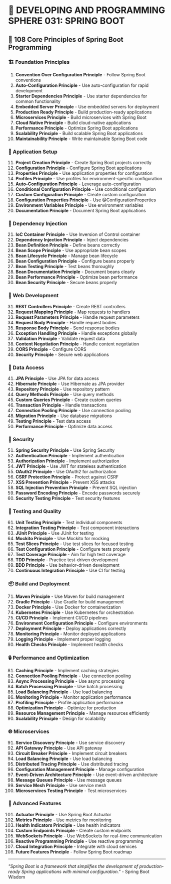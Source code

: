 # 🌟 DEVELOPING AND PROGRAMMING SPHERE 031: SPRING BOOT

## 🍃 108 Core Principles of Spring Boot Programming

### 🏗️ Foundation Principles

1. **Convention Over Configuration Principle** - Follow Spring Boot conventions
2. **Auto-Configuration Principle** - Use auto-configuration for rapid development
3. **Starter Dependencies Principle** - Use starter dependencies for common functionality
4. **Embedded Server Principle** - Use embedded servers for deployment
5. **Production Ready Principle** - Build production-ready applications
6. **Microservices Principle** - Build microservices with Spring Boot
7. **Cloud Native Principle** - Build cloud-native applications
8. **Performance Principle** - Optimize Spring Boot applications
9. **Scalability Principle** - Build scalable Spring Boot applications
10. **Maintainability Principle** - Write maintainable Spring Boot code

### 🎯 Application Setup

11. **Project Creation Principle** - Create Spring Boot projects correctly
12. **Configuration Principle** - Configure Spring Boot applications
13. **Properties Principle** - Use application properties for configuration
14. **Profiles Principle** - Use profiles for environment-specific configuration
15. **Auto-Configuration Principle** - Leverage auto-configuration
16. **Conditional Configuration Principle** - Use conditional configuration
17. **Custom Configuration Principle** - Create custom configuration
18. **Configuration Properties Principle** - Use @ConfigurationProperties
19. **Environment Variables Principle** - Use environment variables
20. **Documentation Principle** - Document Spring Boot applications

### 🧮 Dependency Injection

21. **IoC Container Principle** - Use Inversion of Control container
22. **Dependency Injection Principle** - Inject dependencies
23. **Bean Definition Principle** - Define beans correctly
24. **Bean Scope Principle** - Use appropriate bean scopes
25. **Bean Lifecycle Principle** - Manage bean lifecycle
26. **Bean Configuration Principle** - Configure beans properly
27. **Bean Testing Principle** - Test beans thoroughly
28. **Bean Documentation Principle** - Document beans clearly
29. **Bean Performance Principle** - Optimize bean performance
30. **Bean Security Principle** - Secure beans properly

### 🎨 Web Development

31. **REST Controllers Principle** - Create REST controllers
32. **Request Mapping Principle** - Map requests to handlers
33. **Request Parameters Principle** - Handle request parameters
34. **Request Body Principle** - Handle request bodies
35. **Response Body Principle** - Send response bodies
36. **Exception Handling Principle** - Handle exceptions globally
37. **Validation Principle** - Validate request data
38. **Content Negotiation Principle** - Handle content negotiation
39. **CORS Principle** - Configure CORS
40. **Security Principle** - Secure web applications

### 🔧 Data Access

41. **JPA Principle** - Use JPA for data access
42. **Hibernate Principle** - Use Hibernate as JPA provider
43. **Repository Principle** - Use repository pattern
44. **Query Methods Principle** - Use query methods
45. **Custom Queries Principle** - Create custom queries
46. **Transaction Principle** - Handle transactions
47. **Connection Pooling Principle** - Use connection pooling
48. **Migration Principle** - Use database migrations
49. **Testing Principle** - Test data access
50. **Performance Principle** - Optimize data access

### 🚀 Security

51. **Spring Security Principle** - Use Spring Security
52. **Authentication Principle** - Implement authentication
53. **Authorization Principle** - Implement authorization
54. **JWT Principle** - Use JWT for stateless authentication
55. **OAuth2 Principle** - Use OAuth2 for authorization
56. **CSRF Protection Principle** - Protect against CSRF
57. **XSS Prevention Principle** - Prevent XSS attacks
58. **SQL Injection Prevention Principle** - Prevent SQL injection
59. **Password Encoding Principle** - Encode passwords securely
60. **Security Testing Principle** - Test security features

### 🧪 Testing and Quality

61. **Unit Testing Principle** - Test individual components
62. **Integration Testing Principle** - Test component interactions
63. **JUnit Principle** - Use JUnit for testing
64. **Mockito Principle** - Use Mockito for mocking
65. **Test Slices Principle** - Use test slices for focused testing
66. **Test Configuration Principle** - Configure tests properly
67. **Test Coverage Principle** - Aim for high test coverage
68. **TDD Principle** - Practice test-driven development
69. **BDD Principle** - Use behavior-driven development
70. **Continuous Integration Principle** - Use CI for testing

### 📦 Build and Deployment

71. **Maven Principle** - Use Maven for build management
72. **Gradle Principle** - Use Gradle for build management
73. **Docker Principle** - Use Docker for containerization
74. **Kubernetes Principle** - Use Kubernetes for orchestration
75. **CI/CD Principle** - Implement CI/CD pipelines
76. **Environment Configuration Principle** - Configure environments
77. **Deployment Principle** - Deploy applications correctly
78. **Monitoring Principle** - Monitor deployed applications
79. **Logging Principle** - Implement proper logging
80. **Health Checks Principle** - Implement health checks

### 🔒 Performance and Optimization

81. **Caching Principle** - Implement caching strategies
82. **Connection Pooling Principle** - Use connection pooling
83. **Async Processing Principle** - Use async processing
84. **Batch Processing Principle** - Use batch processing
85. **Load Balancing Principle** - Use load balancing
86. **Monitoring Principle** - Monitor application performance
87. **Profiling Principle** - Profile application performance
88. **Optimization Principle** - Optimize for production
89. **Resource Management Principle** - Manage resources efficiently
90. **Scalability Principle** - Design for scalability

### 🌐 Microservices

91. **Service Discovery Principle** - Use service discovery
92. **API Gateway Principle** - Use API gateway
93. **Circuit Breaker Principle** - Implement circuit breakers
94. **Load Balancing Principle** - Use load balancing
95. **Distributed Tracing Principle** - Use distributed tracing
96. **Configuration Management Principle** - Manage configuration
97. **Event-Driven Architecture Principle** - Use event-driven architecture
98. **Message Queues Principle** - Use message queues
99. **Service Mesh Principle** - Use service mesh
100. **Microservices Testing Principle** - Test microservices

### 🚀 Advanced Features

101. **Actuator Principle** - Use Spring Boot Actuator
102. **Metrics Principle** - Use metrics for monitoring
103. **Health Indicators Principle** - Use health indicators
104. **Custom Endpoints Principle** - Create custom endpoints
105. **WebSockets Principle** - Use WebSockets for real-time communication
106. **Reactive Programming Principle** - Use reactive programming
107. **Cloud Integration Principle** - Integrate with cloud services
108. **Future Features Principle** - Follow Spring Boot roadmap

---

*"Spring Boot is a framework that simplifies the development of production-ready Spring applications with minimal configuration."* - Spring Boot Wisdom



